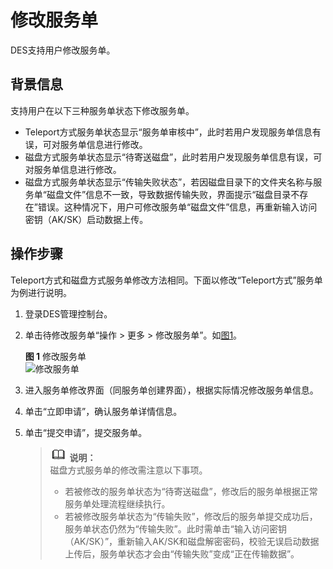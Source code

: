 # 修改服务单<a name="ZH-CN_TOPIC_0094556637"></a>

DES支持用户修改服务单。

## 背景信息<a name="gen-id1.7.7.7.4.1"></a>

支持用户在以下三种服务单状态下修改服务单。

-   Teleport方式服务单状态显示“服务单审核中”，此时若用户发现服务单信息有误，可对服务单信息进行修改。
-   磁盘方式服务单状态显示“待寄送磁盘”，此时若用户发现服务单信息有误，可对服务单信息进行修改。
-   磁盘方式服务单状态显示“传输失败状态”，若因磁盘目录下的文件夹名称与服务单“磁盘文件”信息不一致，导致数据传输失败，界面提示“磁盘目录不存在”错误。这种情况下，用户可修改服务单“磁盘文件”信息，再重新输入访问密钥（AK/SK）启动数据上传。

## 操作步骤<a name="section41459726"></a>

Teleport方式和磁盘方式服务单修改方法相同。下面以修改“Teleport方式”服务单为例进行说明。

1.  登录DES管理控制台。
2.  单击待修改服务单“操作 \> 更多 \> 修改服务单”。如[图1](#fig292132411214)。

    **图 1**  修改服务单<a name="fig292132411214"></a>  
    ![](figures/修改服务单.png "修改服务单")

3.  进入服务单修改界面（同服务单创建界面），根据实际情况修改服务单信息。
4.  单击“立即申请”，确认服务单详情信息。
5.  单击“提交申请”，提交服务单。

    >![](public_sys-resources/icon-note.gif) **说明：**   
    >磁盘方式服务单的修改需注意以下事项。  
    >-   若被修改的服务单状态为“待寄送磁盘”，修改后的服务单根据正常服务单处理流程继续执行。  
    >-   若被修改服务单状态为“传输失败”，修改后的服务单提交成功后，服务单状态仍然为“传输失败”。此时需单击“输入访问密钥（AK/SK）”，重新输入AK/SK和磁盘解密密码，校验无误启动数据上传后，服务单状态才会由“传输失败”变成“正在传输数据”。  


